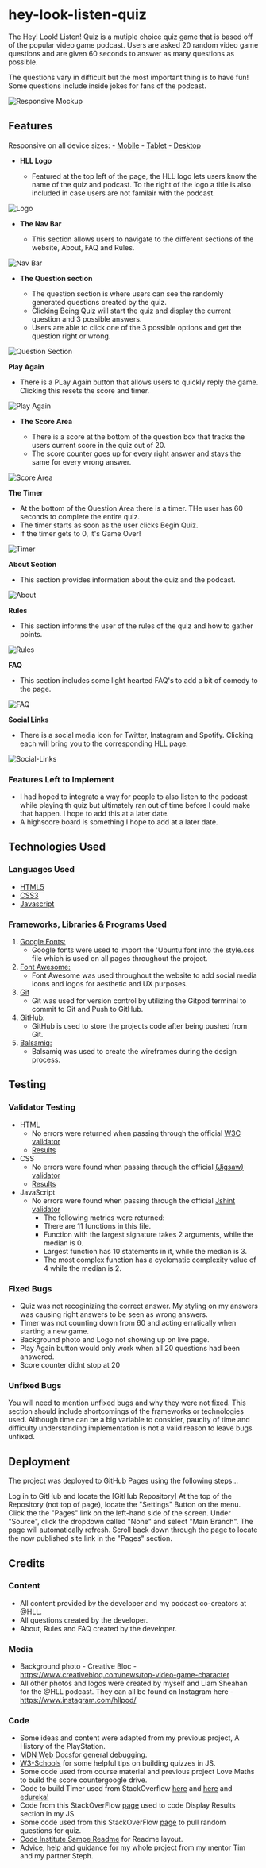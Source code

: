 # hey-look-listen-quiz

The Hey! Look! Listen! Quiz is a mutiple choice quiz game that is based off of the popular video game podcast. Users are asked 20 random video game questions and are given 60 seconds to answer as many questions as possible. 

The questions vary in difficult but the most important thing is to have fun! Some questions include inside jokes for fans of the podcast.

![Responsive Mockup](/assets/images/hll-mockup.png)

## Features 

 Responsive on all device sizes:
    - [Mobile](/assets/images/mobile-responsive.png) 
    - [Tablet](/assets/images/tablet-responsiveness.png) 
    - [Desktop](/assets/images/desktop-responsiveness.png)

- __HLL Logo__

  - Featured at the top left of the page, the HLL logo lets users know the name of the quiz and podcast. To the right of the logo a title is also included in case users are not familair with the podcast.

![Logo](/assets/images/hll-logo.jpeg)

- __The Nav Bar__

  - This section allows users to navigate to the different sections of the website, About, FAQ and Rules.

![Nav Bar](/assets/images/Nav-bar.png)

- __The Question section__

  - The question section is where users can see the randomly generated questions created by the quiz.
  - Clicking Being Quiz will start the quiz and display the current question and 3 possible answers. 
  - Users are able to click one of the 3 possible options and get the question right or wrong.

![Question Section](/assets/images/question-section.png)

__Play Again__

- There is a PLay Again button that allows users to quickly reply the game. Clicking this resets the score and timer.

![Play Again](/assets/images/play-again.png)

- __The Score Area__

  - There is a score at the bottom of the question box that tracks the users current score in the quiz out of 20.
  - The score counter goes up for every right answer and stays the same for every wrong answer.

![Score Area](/assets/images/score-area.png)

__The Timer__

- At the bottom of the Question Area there is a timer. THe user has 60 seconds to complete the entire quiz. 
- The timer starts as soon as the user clicks Begin Quiz.
- If the timer gets to 0, it's Game Over!

![Timer](/assets/images/timer.png)

__About Section__ 

- This section provides information about the quiz and the podcast.

![About](/assets/images/about-section.png)

__Rules__

- This section informs the user of the rules of the quiz and how to gather points.

![Rules](/assets/images/rules-section.png)

__FAQ__

- This section includes some light hearted FAQ's to add a bit of comedy to the page.

![FAQ](/assets/images/faq-section.png)

__Social Links__

- There is a social media icon for Twitter, Instagram and Spotify. Clicking each will bring you to the corresponding HLL page.

![Social-Links](/assets/images/social-links.png)


### Features Left to Implement

- I had hoped to integrate a way for people to also listen to the podcast while playing th quiz but ultimately ran out of time before I could make that happen. I hope to add this at a later date.
- A highscore board is something I hope to add at a later date. 

## Technologies Used

### Languages Used

-   [HTML5](https://en.wikipedia.org/wiki/HTML5)
-   [CSS3](https://en.wikipedia.org/wiki/Cascading_Style_Sheets)
-   [Javascript](https://en.wikipedia.org/wiki/JavaScript)

### Frameworks, Libraries & Programs Used

1. [Google Fonts:](https://fonts.google.com/)
    - Google fonts were used to import the 'Ubuntu'font into the style.css file which is used on all pages throughout the project.
1. [Font Awesome:](https://fontawesome.com/)
    - Font Awesome was used throughout the website to add social media icons and logos for aesthetic and UX purposes.
1. [Git](https://git-scm.com/)
    - Git was used for version control by utilizing the Gitpod terminal to commit to Git and Push to GitHub.
1. [GitHub:](https://github.com/)
    - GitHub is used to store the projects code after being pushed from Git.
1. [Balsamiq:](https://balsamiq.com/)
    - Balsamiq was used to create the wireframes during the design process.

## Testing 
### Validator Testing 

- HTML
    - No errors were returned when passing through the official [W3C validator](https://validator.w3.org/nu/?doc=https%3A%2F%2Fcode-institute-org.github.io%2Flove-maths%2F)
    - [Results](/assets/images/w3c-html-results.png)
- CSS
    - No errors were found when passing through the official [(Jigsaw) validator](https://jigsaw.w3.org/css-validator/validator?uri=https%3A%2F%2Fvalidator.w3.org%2Fnu%2F%3Fdoc%3Dhttps%253A%252F%252Fcode-institute-org.github.io%252Flove-maths%252F&profile=css3svg&usermedium=all&warning=1&vextwarning=&lang=en)
    - [Results](/assets/images/w3c-css-results.png)
- JavaScript
    - No errors were found when passing through the official [Jshint validator](https://jshint.com/)
      - The following metrics were returned: 
      - There are 11 functions in this file.
      - Function with the largest signature takes 2 arguments, while the median is 0.
      - Largest function has 10 statements in it, while the median is 3.
      - The most complex function has a cyclomatic complexity value of 4 while the median is 2.

### Fixed Bugs 

- Quiz was not recoginizing the correct answer. My styling on my answers was causing right answers to be seen as wrong answers.
- Timer was not counting down from 60 and acting erratically when starting a new game. 
- Background photo and Logo not showing up on live page.
- Play Again button would only work when all 20 questions had been answered.
- Score counter didnt stop at 20

### Unfixed Bugs

You will need to mention unfixed bugs and why they were not fixed. This section should include shortcomings of the frameworks or technologies used. Although time can be a big variable to consider, paucity of time and difficulty understanding implementation is not a valid reason to leave bugs unfixed. 

## Deployment

The project was deployed to GitHub Pages using the following steps...

Log in to GitHub and locate the [GitHub Repository]
At the top of the Repository (not top of page), locate the "Settings" Button on the menu.
Click the the "Pages" link on the left-hand side of the screen.
Under "Source", click the dropdown called "None" and select "Main Branch".
The page will automatically refresh.
Scroll back down through the page to locate the now published site link in the "Pages" section.

## Credits 
### Content 

- All content provided by the developer and my podcast co-creators at @HLL. 
- All questions created by the developer. 
- About, Rules and FAQ created by the developer.

### Media

- Background photo - Creative Bloc - https://www.creativebloq.com/news/top-video-game-character
- All other photos and logos were created by myself and Liam Sheahan for the @HLL podcast. They can all be found on Instagram here - https://www.instagram.com/hllpod/

### Code 

- Some ideas and content were adapted from my previous project, A History of the PlayStation.
- [MDN Web Docs](https://developer.mozilla.org/en-US/)for general debugging.
- [W3-Schools](https://www.w3schools.com/) for some helpful tips on building quizzes in JS.
- Some code used from course material and previous project Love Maths to build the score countergoogle drive. 
- Code to build Timer used from StackOverflow [here](https://stackoverflow.com/questions/29971898/how-to-create-an-accurate-timer-in-javascript) and [here](https://stackoverflow.com/questions/44314897/javascript-timer-for-a-quiz) and [edureka!](https://www.edureka.co/blog/creating-an-online-quiz-application-implementing-countdown-timer/)
- Code from this StackOverFlow [page](https://stackoverflow.com/questions/400212/how-do-i-copy-to-the-clipboard-in-javascript) used to code Display Results section in my JS.
- Some code used from this StackOverFlow [page](https://stackoverflow.com/questions/5915096/get-a-random-item-from-a-javascript-array) to pull random questions for quiz.
- [Code Institute Sampe Readme](https://learn.codeinstitute.net/courses/course-v1:CodeInstitute+CSSE_PAGPPF+2021_Q2/courseware/66cf361c769a41d496f5001fae6f9be7/3b5cd5dc8313462aa5975a3c9b9a1a3c/) for Readme layout.
- Advice, help and guidance for my whole project from my mentor Tim and my partner Steph. 



 